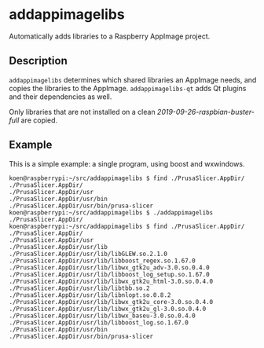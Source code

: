 # addappimagelibs
Automatically adds libraries to a Raspberry AppImage project.

## Description

```addappimagelibs``` determines which shared libraries an AppImage needs, and copies the libraries to the AppImage. ```addappimagelibs-qt``` adds Qt plugins and their dependencies as well.

Only libraries that are not installed on a clean *2019-09-26-raspbian-buster-full* are copied.

## Example

This is a simple example: a single program, using boost and wxwindows.

```
koen@raspberrypi:~/src/addappimagelibs $ find ./PrusaSlicer.AppDir/
./PrusaSlicer.AppDir/
./PrusaSlicer.AppDir/usr
./PrusaSlicer.AppDir/usr/bin
./PrusaSlicer.AppDir/usr/bin/prusa-slicer
koen@raspberrypi:~/src/addappimagelibs $ ./addappimagelibs ./PrusaSlicer.AppDir/
koen@raspberrypi:~/src/addappimagelibs $ find ./PrusaSlicer.AppDir/
./PrusaSlicer.AppDir/
./PrusaSlicer.AppDir/usr
./PrusaSlicer.AppDir/usr/lib
./PrusaSlicer.AppDir/usr/lib/libGLEW.so.2.1.0
./PrusaSlicer.AppDir/usr/lib/libboost_regex.so.1.67.0
./PrusaSlicer.AppDir/usr/lib/libwx_gtk2u_adv-3.0.so.0.4.0
./PrusaSlicer.AppDir/usr/lib/libboost_log_setup.so.1.67.0
./PrusaSlicer.AppDir/usr/lib/libwx_gtk2u_html-3.0.so.0.4.0
./PrusaSlicer.AppDir/usr/lib/libtbb.so.2
./PrusaSlicer.AppDir/usr/lib/libnlopt.so.0.8.2
./PrusaSlicer.AppDir/usr/lib/libwx_gtk2u_core-3.0.so.0.4.0
./PrusaSlicer.AppDir/usr/lib/libwx_gtk2u_gl-3.0.so.0.4.0
./PrusaSlicer.AppDir/usr/lib/libwx_baseu-3.0.so.0.4.0
./PrusaSlicer.AppDir/usr/lib/libboost_log.so.1.67.0
./PrusaSlicer.AppDir/usr/bin
./PrusaSlicer.AppDir/usr/bin/prusa-slicer
```




